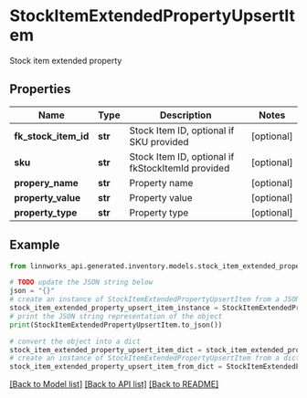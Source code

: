 # StockItemExtendedPropertyUpsertItem

Stock item extended property

## Properties

Name | Type | Description | Notes
------------ | ------------- | ------------- | -------------
**fk_stock_item_id** | **str** | Stock Item ID, optional if SKU provided | [optional] 
**sku** | **str** | Stock Item ID, optional if fkStockItemId provided | [optional] 
**propery_name** | **str** | Property name | [optional] 
**property_value** | **str** | Property value | [optional] 
**property_type** | **str** | Property type | [optional] 

## Example

```python
from linnworks_api.generated.inventory.models.stock_item_extended_property_upsert_item import StockItemExtendedPropertyUpsertItem

# TODO update the JSON string below
json = "{}"
# create an instance of StockItemExtendedPropertyUpsertItem from a JSON string
stock_item_extended_property_upsert_item_instance = StockItemExtendedPropertyUpsertItem.from_json(json)
# print the JSON string representation of the object
print(StockItemExtendedPropertyUpsertItem.to_json())

# convert the object into a dict
stock_item_extended_property_upsert_item_dict = stock_item_extended_property_upsert_item_instance.to_dict()
# create an instance of StockItemExtendedPropertyUpsertItem from a dict
stock_item_extended_property_upsert_item_from_dict = StockItemExtendedPropertyUpsertItem.from_dict(stock_item_extended_property_upsert_item_dict)
```
[[Back to Model list]](../README.md#documentation-for-models) [[Back to API list]](../README.md#documentation-for-api-endpoints) [[Back to README]](../README.md)


